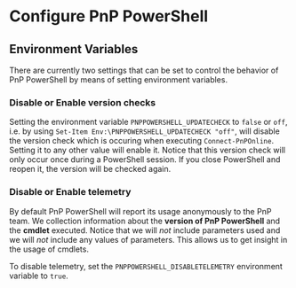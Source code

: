 # Configure PnP PowerShell

## Environment Variables

There are currently two settings that can be set to control the behavior of PnP PowerShell by means of setting environment variables.

### Disable or Enable version checks

Setting the environment variable `PNPPOWERSHELL_UPDATECHECK` to `false` or `off`, i.e. by using `Set-Item Env:\PNPPOWERSHELL_UPDATECHECK "off"`, will disable the version check which is occuring when executing `Connect-PnPOnline`. Setting it to any other value will enable it. Notice that this version check will only occur once during a PowerShell session. If you close PowerShell and reopen it, the version will be checked again.

### Disable or Enable telemetry

By default PnP PowerShell will report its usage anonymously to the PnP team. We collection information about the **version of PnP PowerShell** and the **cmdlet** executed. Notice that we will *not* include parameters used and we will *not* include any values of parameters. This allows us to get insight in the usage of cmdlets.

To disable telemetry, set the `PNPPOWERSHELL_DISABLETELEMETRY` environment variable to `true`.